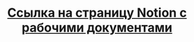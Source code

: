 <h1 align=center> <a href="https://www.notion.so/EconSpace-6593e07cfefa408da11af116f4e8928c?pvs=4/">Ссылка на страницу Notion с рабочими документами</a> </h1>
